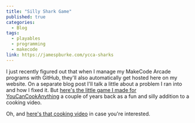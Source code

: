 ```yaml
---
title: "Silly Shark Game"
published: true
categories:
  - Blog
tags:
  - playables
  - programming
  - makecode
link: https://jamespburke.com/ycca-sharks
---
```


I just recently figured out that when I manage my MakeCode Arcade programs with GitHub, they'll also automatically get hosted here on my website. On a separate blog post I'll talk a little about a problem I ran into and how I fixed it. But [here's the little game I made for YouCanCookAnything](https://jamespburke.com/ycca-sharks) a couple of years back as a fun and silly addition to a cooking video. 

Oh, and [here's that cooking video](https://www.youtube.com/watch?v=qOUSU-NuznM) in case you're interested.